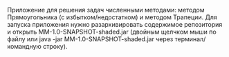 Приложение для решения задач численными методами: методом Прямоугольника (с избытком/недостатком) и методом Трапеции.
Для запуска приложения нужно разархивировать содержимое репозитория и открыть MM-1.0-SNAPSHOT-shaded.jar (двойным щелчком мыши по файлу или java -jar MM-1.0-SNAPSHOT-shaded.jar через терминал/командную строку).
